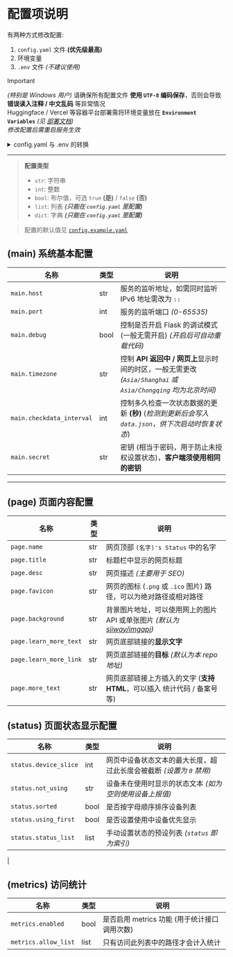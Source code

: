 # 配置项说明

有两种方式修改配置:

1. `config.yaml` 文件 **(优先级最高)**
2. 环境变量 
3.  `.env` 文件 *(不建议使用)*

> [!IMPORTANT]
> *(特别是 Windows 用户)* 请确保所有配置文件 **使用 `UTF-8` 编码保存**，否则会导致 **错误读入注释 / 中文乱码** 等异常情况 <br/>
> Huggingface / Vercel 等容器平台部署需将环境变量放在 **`Environment Variables`** *(见 [部署文档](./deploy.md))* <br/>
> *修改配置后需重启服务生效*

<details>
<summary>config.yaml 与 .env 的转换</summary>

在 `config.yaml` 中，`main.host` *(str)*, `main.port` *(int)*, `main.debug` *(bool)* 可以这样配置:

```yaml
main:
  host: '0.0.0.0'
  port: 9010
  debug: false
```

也可以这样配置:

```yaml
main.host: '0.0.0.0'
main.port: 9010
main.debug: false
```

转换到环境变量和 `.env` 就是这样配置:

```ini
sleepy_main_host = "0.0.0.0"
sleepy_main_port = 9010
sleepy_main_debug = false
```

</details>

---

> **配置类型** <br/>
> - `str`: 字符串
> - `int`: 整数
> - `bool`: 布尔值，可选 `true` **(是)** / `false` **(否)**
> - `list`: 列表 ***(只能在 `config.yaml` 里配置)***
> - `dict`: 字典 ***(只能在 `config.yaml` 里配置)***

> 配置的默认值见 [`config.example.yaml`](../config.example.yaml)

## (main) 系统基本配置

| 名称                      | 类型 | 说明                                                                                                          |
| ------------------------- | ---- | ------------------------------------------------------------------------------------------------------------- |
| `main.host`               | str  | 服务的监听地址，如需同时监听 IPv6 地址需改为 `::`                                                             |
| `main.port`               | int  | 服务的监听端口 *(0-65535)*                                                                                    |
| `main.debug`              | bool | 控制是否开启 Flask 的调试模式 (一般无需开启) *(开启后可自动重载代码)*                                         |
| `main.timezone`           | str  | 控制 **API 返回中 / 网页上**显示时间的时区，一般无需更改 *(`Asia/Shanghai` 或 `Asia/Chongqing` 均为北京时间)* |
| `main.checkdata_interval` | int  | 控制多久检查一次状态数据的更新 **(秒)** (*检测到更新后会写入 `data.json`，供下次启动时恢复状态*)              |
| `main.secret`             | str  | 密钥 (相当于密码，用于防止未授权设置状态)，**客户端须使用相同的密钥**                                         |

---

## (page) 页面内容配置

| 名称                   | 类型 | 说明                                                                                                         |
| ---------------------- | ---- | ------------------------------------------------------------------------------------------------------------ |
| `page.name`            | str  | 网页顶部 `(名字)'s Status` 中的名字                                                                          |
| `page.title`           | str  | 标题栏中显示的网页标题                                                                                       |
| `page.desc`            | str  | 网页描述 *(主要用于 SEO)*                                                                                    |
| `page.favicon`         | str  | 网页的图标 (`.png` 或 `.ico` 图片) 路径，可以为绝对路径或相对路径                                            |
| `page.background`      | str  | 背景图片地址，可以使用网上的图片 API 或单张图片 *(默认为 [siiway/imgapi](https://github.com/siiway/imgapi))* |
| `page.learn_more_text` | str  | 网页底部链接的**显示文字**                                                                                   |
| `page.learn_more_link` | str  | 网页底部链接的**目标** *(默认为本 repo 地址)*                                                                |
| `page.more_text`       | str  | 网页底部链接上方插入的文字 (**支持 HTML**，可以插入 统计代码 / 备案号 等)                                    |

<!-- | `page.hitokoto`        | bool | 在插入文字上方显示随机 [一言](https://hitokoto.cn)                                                           |
| `page.canvas`          | bool | 是否启用粒子效果 *(如影响性能可关闭)*                                                                        |
| `page.moonlight`       | bool | 在卡片左上角 / 右上角显示**切换暗色模式**和**卡片透明度**的按钮                                              |
| `page.lantern`         | bool | 在网页顶部显示节日灯笼 *(默认文字为 `欢度新春`)*                                                             |
| `page.mplayer`         | bool | 在网页左下角显示**音乐播放器**                                                                               |
| `page.zhixue`          | bool | 显示智学网分数 (详见 **[对应客户端设置](../client/README.md#zhixuewang)**)                                   | -->

## (status) 页面状态显示配置

| 名称                  | 类型 | 说明                                                                 |
| --------------------- | ---- | -------------------------------------------------------------------- |
| `status.device_slice` | int  | 网页中设备状态文本的最大长度，超过此长度会被截断 *(设置为 `0` 禁用)* |
| `status.not_using`    | str  | 设备未在使用时显示的状态文本 *(如为空则使用设备上报值)*              |
| `status.sorted`       | bool | 是否按字母顺序排序设备列表                                           |
| `status.using_first`  | bool | 是否设置使用中设备优先显示                                           |
| `status.status_list`  | list | 手动设置状态的预设列表 *(`status` 即为索引)*                         |

<!-- ## (util) 可选功能

| 环境变量                      | 类型 | 说明与提示                                                                               |
| ----------------------------- | ---- | ---------------------------------------------------------------------------------------- |
| `util.metrics`                | bool | 控制是否启用内置的访问计数功能，并启用 `/metrics` 接口                                   |
| `util.auto_switch_status`     | bool | 是否启用自动切换状态 *(当状态为 `0` (活着) 且所有设备都未在使用时自动切换为 `1` (似了))* |
| `util.steam_enabled`          | bool | 是否启用新版 Steam 状态 *(iframe 卡片显示，需配置 `util_steam_ids`)*                     |
| `util.steam_ids`              | str  | 你的 Steam 账号 ID *(应为一串数字)*                                                      |
| `util.steam_refresh_interval` | int  | 刷新 Steam 状态的频率 (**毫秒**，*建议至少设置为 10000ms，过低可能触发速率限制*)         | --> |

## (metrics) 访问统计

| 名称                 | 类型 | 说明                                         |
| -------------------- | ---- | -------------------------------------------- |
| `metrics.enabled`    | bool | 是否启用 metrics 功能 (用于统计接口调用次数) |
| `metrics.allow_list` | list | 只有访问此列表中的路径才会计入统计           |
